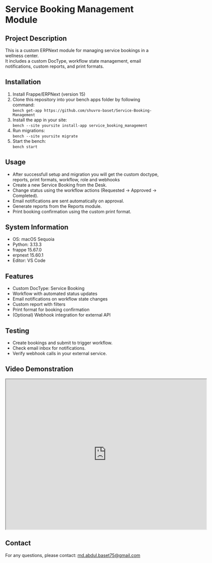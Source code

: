 # Service Booking Management Module

## Project Description

This is a custom ERPNext module for managing service bookings in a wellness center.  
It includes a custom DocType, workflow state management, email notifications, custom reports, and print formats.

## Installation

1. Install Frappe/ERPNext (version 15)
2. Clone this repository into your bench apps folder by following command:  
   `bench get-app https://github.com/shuvro-baset/Service-Booking-Management`
3. Install the app in your site:  
   `bench --site yoursite install-app service_booking_management`
4. Run migrations:  
   `bench --site yoursite migrate`
5. Start the bench:  
   `bench start`

## Usage

- After successfull setup and migration you will get the custom doctype, reports, print formats, workflow, role and webhooks
- Create a new Service Booking from the Desk.
- Change status using the workflow actions (Requested → Approved → Completed).
- Email notifications are sent automatically on approval.
- Generate reports from the Reports module.
- Print booking confirmation using the custom print format.

## System Information

- OS: macOS Sequoia
- Python: 3.13.3
- frappe 15.67.0
- erpnext 15.60.1
- Editor: VS Code

## Features

- Custom DocType: Service Booking
- Workflow with automated status updates
- Email notifications on workflow state changes
- Custom report with filters
- Print format for booking confirmation
- (Optional) Webhook integration for external API

## Testing

- Create bookings and submit to trigger workflow.
- Check email inbox for notifications.
- Verify webhook calls in your external service.

## Video Demonstration

<iframe src="https://drive.google.com/file/d/126b7mT8MYJk_s4S2PQ81GWzcBz-CYZ1c/view?usp=sharing" width="640" height="480" allow="autoplay"></iframe>

## Contact

For any questions, please contact: md.abdul.baset75@gmail.com
